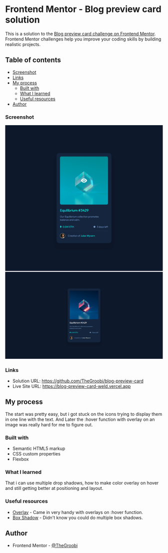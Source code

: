 # Frontend Mentor - Blog preview card solution

This is a solution to the [Blog preview card challenge on Frontend Mentor](https://www.frontendmentor.io/challenges/blog-preview-card-ckPaj01IcS). Frontend Mentor challenges help you improve your coding skills by building realistic projects. 

## Table of contents
  - [Screenshot](#screenshot)
  - [Links](#links)
- [My process](#my-process)
  - [Built with](#built-with)
  - [What I learned](#what-i-learned)
  - [Useful resources](#useful-resources)
- [Author](#author)


### Screenshot

![](images/brave_jBKkIopOVQ.png)
![](images/brave_jzi7Nnap9R.png)

### Links

- Solution URL: https://github.com/TheGroobi/blog-preview-card
- Live Site URL: https://blog-preview-card-weld.vercel.app

## My process
The start was pretty easy, but i got stuck on the icons trying to display them in one line with the text. And Later the :hover function with overlay on an image was really hard for me to figure out.
### Built with

- Semantic HTML5 markup
- CSS custom properties
- Flexbox

### What I learned

That i can use multiple drop shadows, how to make color overlay on hover and still getting better at positioning and layout.

### Useful resources

- [Overlay](https://www.w3schools.com/howto/howto_css_image_overlay.asp) - Came in very handy with overlays on :hover function.
- [Box Shadow](https://stackoverflow.com/questions/49189622/css-create-multiple-box-shadow) - Didn't know you could do multiple box shadows.

## Author

- Frontend Mentor - [@TheGroobi](https://www.frontendmentor.io/profile/TheGroobi)
